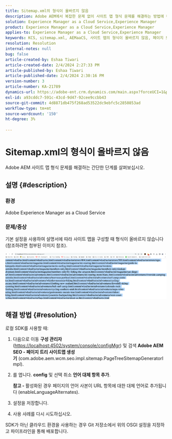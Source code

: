 ```yaml
---
title: Sitemap.xml의 형식이 올바르지 않음
description: Adobe AEM에서 복잡한 문제 없이 사이트 맵 형식 문제를 해결하는 방법에 대해 알아봅니다.
solution: Experience Manager as a Cloud Service,Experience Manager
product: Experience Manager as a Cloud Service,Experience Manager
applies-to: Experience Manager as a Cloud Service,Experience Manager
keywords: KCS, sitemap.xml, AEMaaCS, 사이트 맵의 형식이 올바르지 않음, 페이지 트리 사이트 맵 생성기, 대체 언어
resolution: Resolution
internal-notes: null
bug: false
article-created-by: Eshaa Tiwari
article-created-date: 2/4/2024 2:27:33 PM
article-published-by: Eshaa Tiwari
article-published-date: 2/4/2024 2:30:16 PM
version-number: 3
article-number: KA-21789
dynamics-url: https://adobe-ent.crm.dynamics.com/main.aspx?forceUCI=1&pagetype=entityrecord&etn=knowledgearticle&id=a654be82-69c3-ee11-9079-6045bd006295
exl-id: a93cddc7-591c-43cd-9d47-92cee9ccbb43
source-git-commit: 4d8871db475f268ad53522dc9ebfc5c2850853ad
workflow-type: tm+mt
source-wordcount: '150'
ht-degree: 3%

---
```


# Sitemap.xml의 형식이 올바르지 않음


Adobe AEM 사이트 맵 형식 문제를 해결하는 간단한 단계를 살펴보십시오.

## 설명 {#description}


### <b>환경</b>

Adobe Experience Manager as a Cloud Service



### <b>문제/증상</b>

기본 설정을 사용하여 설명서에 따라 사이트 맵을 구성할 때 형식이 올바르지 않습니다(참조하려면 첨부된 이미지 참조).

![](assets/___a754be82-69c3-ee11-9079-6045bd006295___.png)


## 해결 방법 {#resolution}


로컬 SDK를 사용할 때:

1. 다음으로 이동 <b>구성 관리자</b> ([https://localhost:4502/system/console/configMgr](http://localhost:4502/system/console/configMgr%29 "링크 따라가기")) 및 검색 <b>Adobe AEM SEO - 페이지 트리 사이트맵 생성기</b> (com.adobe.aem.wcm.seo.impl.sitemap.PageTreeSitemapGeneratorImpl).


2. 를 엽니다. <b>config</b> 및 선택 취소 <b>언어 대체 항목 추가</b>.



   <b>참고 - </b>활성화된 경우 페이지의 언어 사본이 URL 항목에 대한 대체 언어로 추가됩니다<b> </b>(enableLanguageAlternates).


3. 설정을 저장합니다.


4. 사용 사례를 다시 시도하십시오.


SDK가 아닌 클라우드 환경을 사용하는 경우 Git 저장소에서 위의 OSGI 설정을 지정하고 파이프라인을 통해 배포합니다.
